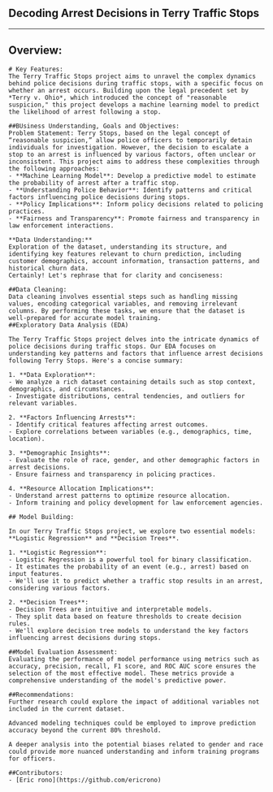 ## Decoding Arrest Decisions in Terry Traffic Stops
---
## Overview:
    # Key Features:
    The Terry Traffic Stops project aims to unravel the complex dynamics behind police decisions during traffic stops, with a specific focus on whether an arrest occurs. Building upon the legal precedent set by *Terry v. Ohio*, which introduced the concept of "reasonable suspicion," this project develops a machine learning model to predict the likelihood of arrest following a stop.

    ##BUsiness Understanding, Goals and Objectives:
    Problem Statement: Terry Stops, based on the legal concept of “reasonable suspicion,” allow police officers to temporarily detain individuals for investigation. However, the decision to escalate a stop to an arrest is influenced by various factors, often unclear or inconsistent. This project aims to address these complexities through the following approaches:
    - **Machine Learning Model**: Develop a predictive model to estimate the probability of arrest after a traffic stop.
    - **Understanding Police Behavior**: Identify patterns and critical factors influencing police decisions during stops.
    - **Policy Implications**: Inform policy decisions related to policing practices.
    - **Fairness and Transparency**: Promote fairness and transparency in law enforcement interactions.

    **Data Understanding:**     
    Exploration of the dataset, understanding its structure, and identifying key features relevant to churn prediction, including customer demographics, account information, transaction patterns, and historical churn data.
    Certainly! Let's rephrase that for clarity and conciseness:

    ##Data Cleaning:
    Data cleaning involves essential steps such as handling missing values, encoding categorical variables, and removing irrelevant columns. By performing these tasks, we ensure that the dataset is well-prepared for accurate model training.
    ##Exploratory Data Analysis (EDA)

    The Terry Traffic Stops project delves into the intricate dynamics of police decisions during traffic stops. Our EDA focuses on understanding key patterns and factors that influence arrest decisions following Terry Stops. Here's a concise summary:

    1. **Data Exploration**:
    - We analyze a rich dataset containing details such as stop context, demographics, and circumstances.
    - Investigate distributions, central tendencies, and outliers for relevant variables.

    2. **Factors Influencing Arrests**:
    - Identify critical features affecting arrest outcomes.
    - Explore correlations between variables (e.g., demographics, time, location).

    3. **Demographic Insights**:
    - Evaluate the role of race, gender, and other demographic factors in arrest decisions.
    - Ensure fairness and transparency in policing practices.

    4. **Resource Allocation Implications**:
    - Understand arrest patterns to optimize resource allocation.
    - Inform training and policy development for law enforcement agencies.

    ## Model Building:

    In our Terry Traffic Stops project, we explore two essential models: **Logistic Regression** and **Decision Trees**.

    1. **Logistic Regression**:
    - Logistic Regression is a powerful tool for binary classification.
    - It estimates the probability of an event (e.g., arrest) based on input features.
    - We'll use it to predict whether a traffic stop results in an arrest, considering various factors.

    2. **Decision Trees**:
    - Decision Trees are intuitive and interpretable models.
    - They split data based on feature thresholds to create decision rules.
    - We'll explore decision tree models to understand the key factors influencing arrest decisions during stops.

    ##Model Evaluation Assessment: 
    Evaluating the performance of model performance using metrics such as accuracy, precision, recall, F1 score, and ROC AUC score ensures the selection of the most effective model. These metrics provide a comprehensive understanding of the model's predictive power.
    
    ##Recommendations:
    Further research could explore the impact of additional variables not included in the current dataset.

    Advanced modeling techniques could be employed to improve prediction accuracy beyond the current 80% threshold.
    
    A deeper analysis into the potential biases related to gender and race could provide more nuanced understanding and inform training programs for officers.

    ##Contributors:
    - [Eric rono](https://github.com/ericrono)
